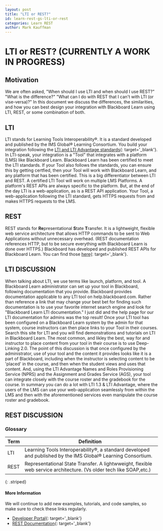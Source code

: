 ```yaml
---
layout: post
title: "LTI or REST?"
id: learn-rest-gs-lti-or-rest
categories: Learn REST
author: Mark Kauffman
---
```


# LTI or REST? (CURRENTLY A WORK IN PROGRESS)
## Motivation
We are often asked, "When should I use LTI and when should I use REST?" 
"What is the difference?" "What can I do with REST that I can't with LTI
(or vise-versa)?" In this document we discuss the differences, the similarities,
and how you can best design your integration with Blackboard Learn using LTI,
REST, or some combination of both. 

## LTI
LTI stands for Learning Tools Interoperability®. It is a standard developed and published
by the IMS Global® Learning Consortium. You build your integration following the 
[LTI and LTI Advantage standards](https://www.imsglobal.org/activity/learning-tools-interoperability){: target='\_blank'}. 
In LTI-speak, your integration is a "Tool" that integrates with 
a platform (LMS) like Blackboard Learn. Blackboard Learn has been certified to meet the 
LTI standards. If your Tool also follows the standards, you can ensure this by getting
certfied, then your Tool will work with Blackboard Learn, and any platform that has been
certified. This is a big differentiator between LTI and REST. A certified LTI Tool will 
work on multiple LMS Platforms. A platform's REST APIs are always specific to the platform.
But, at the end of the day LTI is a web-application, as is a REST API application. Your Tool,
a web-application following the LTI standard, gets HTTPS requests from and makes HTTPS 
requests to the LMS.

## REST
REST stands for **Re**presentational **S**tate **T**ransfer. It is a
lightweight, flexible web service architecture that allows HTTP commands to be
sent to Web Applications without unnecessary overhead. (REST documentation references HTTP, but to be secure
everything with Blackboard Learn is done over HTTPS.) Blackboard has developed and published
REST APIs for Blackboard Learn. You can find those [here](https://developer.blackboard.com/portal/displayApi){: target='\_blank'}. 

## LTI DISCUSSION
When talking about LTI, we use terms like launch, platform, and tool. A Blackboard Learn administrator can set up your tool in Blackboard, following documentation that you provide. Blackboard provides documentation applicable to any LTI tool on help.blackboard.com. Rather than reference a link that may change your best bet for finding such documentation is to use your favorite internet search engine and look for "Blackboard Learn LTI documentation." I just did and the help page for our LTI documentation for admins was the top result! Once your LTI tool has been configured on a Blackboard Learn system by the admin for that system, course instructors can then place links to your Tool in their courses. Search this site for LTI and you will find demonstrations and tutorials on LTI in Blackboard Learn. The most common, and likley the best, way for and instructor to place content from your tool in their course is to use Deep-Linking 2.0. The point of this discussion is that once configured by the administrator, use of your tool and the content it provides looks like it is a part of Blackboard, including when the instructor is selecting content to be 'placed' in the course, and then when the student views and uses that content. And, using the LTI Advantage Names and Roles Provisioning Service (NPRS) and the Assignment and Grades Service (AGS), your tool can integrate closely with the course roster and the gradebook for the course. In summary you can do a lot with LTI 1.3 & LTI Advantage, where the users of the LMS can use your web-application seamlessly from within the LMS and then with the aforementioned services even manipulate the course roster and gradebook.

## REST DISCUSSION

### Glossary

| Term               | Definition                                                                                                                                                     |
| ------------------ | -------------------------------------------------------------------------------------------------------------------------------------------------------------- |
| LTI     | Learning Tools Interoperability®, a standard developed and published by the IMS Global® Learning Consortium. |
| REST    | Representational State Transfer. A lightwweight, flexible web service architecture. (Vs older tech like SOAP,etc.)                  |


{: .striped}

#### More Information

We will continue to add new examples, tutorials, and code samples, so make
sure to check these links regularly.

- [Developer Portal](https://developer.blackboard.com/){: target='\_blank'}
- [REST Documentation](https://developer.blackboard.com/portal/displayApi){: target='\_blank'}
